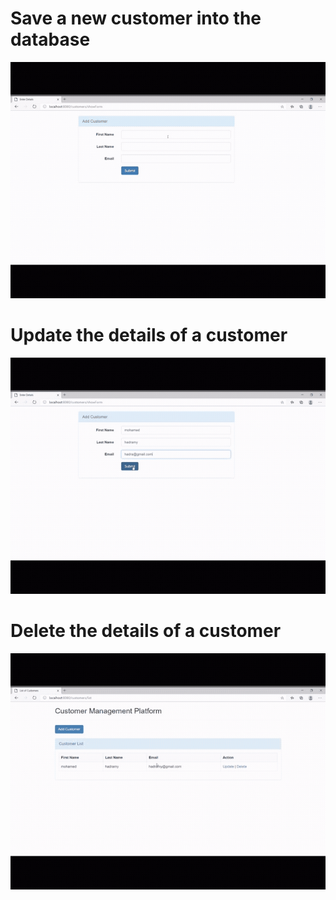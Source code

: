 # Save a new customer into the database
![](save.gif)

# Update the details of a customer
![](update.gif)

# Delete the details of a customer
![](delete.gif)
